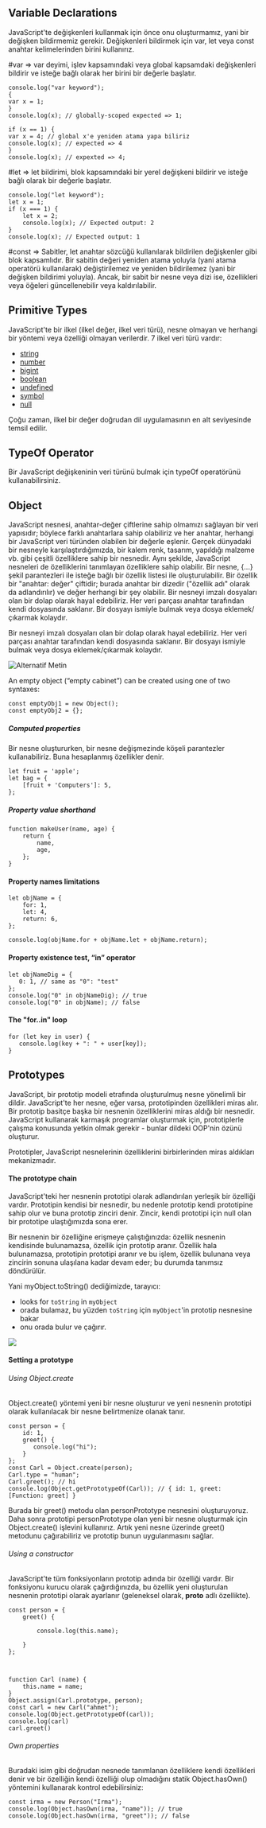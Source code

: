 
## Variable Declarations
JavaScript'te değişkenleri kullanmak için önce onu oluşturmamız, yani bir değişken bildirmemiz gerekir. Değişkenleri bildirmek için var, let veya const anahtar kelimelerinden birini kullanırız.

#var => var deyimi, işlev kapsamındaki veya global kapsamdaki değişkenleri bildirir ve isteğe bağlı olarak her birini bir değerle başlatır.
```
console.log("var keyword");
{ 
var x = 1; 
}
console.log(x); // globally-scoped expected => 1;

if (x == 1) {
var x = 4; // global x'e yeniden atama yapa biliriz
console.log(x); // expected => 4
}
console.log(x); // expexted => 4;
```


#let => let bildirimi, blok kapsamındaki bir yerel değişkeni bildirir ve isteğe bağlı olarak bir değerle başlatır.
```
console.log("let keyword");
let x = 1;
if (x === 1) {
	let x = 2;
	console.log(x); // Expected output: 2
}
console.log(x); // Expected output: 1
```

#const => Sabitler, let anahtar sözcüğü kullanılarak bildirilen değişkenler gibi blok kapsamlıdır. Bir sabitin değeri yeniden atama yoluyla (yani atama operatörü kullanılarak) değiştirilemez ve yeniden bildirilemez (yani bir değişken bildirimi yoluyla). Ancak, bir sabit bir nesne veya dizi ise, özellikleri veya öğeleri güncellenebilir veya kaldırılabilir.

## Primitive Types
JavaScript'te bir ilkel (ilkel değer, ilkel veri türü), nesne olmayan ve herhangi bir yöntemi veya özelliği olmayan verilerdir. 7 ilkel veri türü vardır:
- [string](https://developer.mozilla.org/en-US/docs/Glossary/String)
- [number](https://developer.mozilla.org/en-US/docs/Glossary/Number)
- [bigint](https://developer.mozilla.org/en-US/docs/Glossary/BigInt)
- [boolean](https://developer.mozilla.org/en-US/docs/Glossary/Boolean)
- [undefined](https://developer.mozilla.org/en-US/docs/Glossary/Undefined)
- [symbol](https://developer.mozilla.org/en-US/docs/Web/JavaScript/Reference/Global_Objects/Symbol)
- [null](https://developer.mozilla.org/en-US/docs/Glossary/Null)

Çoğu zaman, ilkel bir değer doğrudan dil uygulamasının en alt seviyesinde temsil edilir.
## TypeOf Operator
Bir JavaScript değişkeninin veri türünü bulmak için typeOf operatörünü kullanabilirsiniz.

## Object
JavaScript nesnesi, anahtar-değer çiftlerine sahip olmamızı sağlayan bir veri yapısıdır; böylece farklı anahtarlara sahip olabiliriz ve her anahtar, herhangi bir JavaScript veri türünden olabilen bir değerle eşlenir. Gerçek dünyadaki bir nesneyle karşılaştırdığımızda, bir kalem renk, tasarım, yapıldığı malzeme vb. gibi çeşitli özelliklere sahip bir nesnedir. Aynı şekilde, JavaScript nesneleri de özelliklerini tanımlayan özelliklere sahip olabilir. Bir nesne, {...} şekil parantezleri ile isteğe bağlı bir özellik listesi ile oluşturulabilir. Bir özellik bir "anahtar: değer" çiftidir; burada anahtar bir dizedir ("özellik adı" olarak da adlandırılır) ve değer herhangi bir şey olabilir. Bir nesneyi imzalı dosyaları olan bir dolap olarak hayal edebiliriz. Her veri parçası anahtar tarafından kendi dosyasında saklanır. Bir dosyayı ismiyle bulmak veya dosya eklemek/çıkarmak kolaydır.

Bir nesneyi imzalı dosyaları olan bir dolap olarak hayal edebiliriz. Her veri parçası anahtar tarafından kendi dosyasında saklanır. Bir dosyayı ismiyle bulmak veya dosya eklemek/çıkarmak kolaydır.

![Alternatif Metin](Pasted_image_20240120192801.png)


An empty object (“empty cabinet”) can be created using one of two syntaxes:

```
const emptyObj1 = new Object();
const emptyObj2 = {};
```

##### Computed properties
Bir nesne oluştururken, bir nesne değişmezinde köşeli parantezler kullanabiliriz. Buna hesaplanmış özellikler denir.

```
let fruit = 'apple';
let bag = {
	[fruit + 'Computers']: 5,
};
```

##### Property value shorthand
```
function makeUser(name, age) {
	return {
		name,
		age,
	};
}
```

#### Property names limitations
```
let objName = {
	for: 1,
	let: 4,
	return: 6,
};

console.log(objName.for + objName.let + objName.return);
```


#### Property existence test, “in” operator
```
let objNameDig = {
   0: 1, // same as "0": "test"
};
console.log("0" in objNameDig); // true
console.log("0" in objName); // false
```

#### The "for..in" loop
```
for (let key in user) {
   console.log(key + ": " + user[key]);
}
```

## Prototypes
JavaScript, bir prototip modeli etrafında oluşturulmuş nesne yönelimli bir dildir. JavaScript'te her nesne, eğer varsa, prototipinden özellikleri miras alır. Bir prototip basitçe başka bir nesnenin özelliklerini miras aldığı bir nesnedir. JavaScript kullanarak karmaşık programlar oluşturmak için, prototiplerle çalışma konusunda yetkin olmak gerekir - bunlar dildeki OOP'nin özünü oluşturur.

Prototipler, JavaScript nesnelerinin özelliklerini birbirlerinden miras aldıkları mekanizmadır.

#### The prototype chain
JavaScript'teki her nesnenin prototipi olarak adlandırılan yerleşik bir özelliği vardır. Prototipin kendisi bir nesnedir, bu nedenle prototip kendi prototipine sahip olur ve buna prototip zinciri denir. Zincir, kendi prototipi için null olan bir prototipe ulaştığımızda sona erer.

Bir nesnenin bir özelliğine erişmeye çalıştığınızda: özellik nesnenin kendisinde bulunamazsa, özellik için prototip aranır. Özellik hala bulunamazsa, prototipin prototipi aranır ve bu işlem, özellik bulunana veya zincirin sonuna ulaşılana kadar devam eder; bu durumda tanımsız döndürülür.

Yani myObject.toString() dediğimizde, tarayıcı:
- looks for `toString` in `myObject`
- orada bulamaz, bu yüzden `toString` için `myObject`'in prototip nesnesine bakar
- onu orada bulur ve çağırır.

![](Pasted_image_20240121000517.png)

#### Setting a prototype

###### Using Object.create
Object.create() yöntemi yeni bir nesne oluşturur ve yeni nesnenin prototipi olarak kullanılacak bir nesne belirtmenize olanak tanır.

```
const person = {
	id: 1,
	greet() {
	   console.log("hi");
	}
};
const Carl = Object.create(person);
Carl.type = "human";
Carl.greet(); // hi
console.log(Object.getPrototypeOf(Carl)); // { id: 1, greet: [Function: greet] }
```
Burada bir greet() metodu olan personPrototype nesnesini oluşturuyoruz. Daha sonra prototipi personPrototype olan yeni bir nesne oluşturmak için Object.create() işlevini kullanırız. Artık yeni nesne üzerinde greet() metodunu çağırabiliriz ve prototip bunun uygulanmasını sağlar.

###### Using a constructor
JavaScript'te tüm fonksiyonların prototip adında bir özelliği vardır. Bir fonksiyonu kurucu olarak çağırdığınızda, bu özellik yeni oluşturulan nesnenin prototipi olarak ayarlanır (geleneksel olarak, __proto__ adlı özellikte).

```
const person = {
	greet() {

		console.log(this.name);

	}
};

  

function Carl (name) {
	this.name = name;
}
Object.assign(Carl.prototype, person);
const carl = new Carl("ahmet");
console.log(Object.getPrototypeOf(carl));
console.log(carl)
carl.greet()
```

###### Own properties
Buradaki isim gibi doğrudan nesnede tanımlanan özelliklere kendi özellikleri denir ve bir özelliğin kendi özelliği olup olmadığını statik Object.hasOwn() yöntemini kullanarak kontrol edebilirsiniz:

```
const irma = new Person("Irma");
console.log(Object.hasOwn(irma, "name")); // true
console.log(Object.hasOwn(irma, "greet")); // false
```




